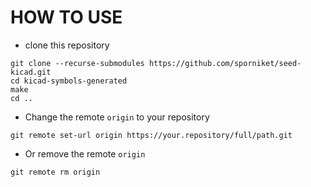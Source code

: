 # HOW TO USE

* clone this repository
```
git clone --recurse-submodules https://github.com/sporniket/seed-kicad.git
cd kicad-symbols-generated
make
cd ..
```
* Change the remote `origin` to your repository
```
git remote set-url origin https://your.repository/full/path.git
```
* Or remove the remote `origin` 
```
git remote rm origin
```

